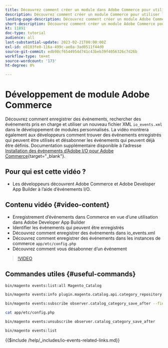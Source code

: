 ```yaml
---
title: Découvrez comment créer un module dans Adobe Commerce pour utiliser les événements.
description: Découvrez comment créer un module Commerce pour utiliser les événements.
landing-page-description: Découvrez comment créer un module Adobe Commerce pour utiliser les événements.
short-description: Découvrez comment créer un module Adobe Commerce pour utiliser les événements.
kt: 11891
doc-type: tutorial
audience: all
last-substantial-update: 2023-02-21T00:00:00Z
exl-id: e8103fe0-116a-499c-ae0a-3ad0511f44d0
source-git-commit: edb98cf6544954d741c43beb39f4056326c7d26b
workflow-type: tm+mt
source-wordcount: '173'
ht-degree: 0%

---
```


# Développement de module Adobe Commerce

Découvrez comment enregistrer des événements, rechercher des événements pris en charge et utiliser un nouveau fichier XML `io_events.xml` dans le développement de modules personnalisés. La vidéo montrera également aux développeurs comment trouver des événements enregistrés qui peuvent être utilisés et désabonner les événements qui peuvent déjà être définis. Documentation supplémentaire disponible à l’adresse [Installation des événements d’Adobe I/O pour Adobe Commerce](https://developer.adobe.com/commerce/events/get-started/installation/){target="_blank"}.

## Pour qui est cette vidéo ?

* Les développeurs découvrent Adobe Commerce et Adobe Developer App Builder à l’aide d’événements I/O.

## Contenu vidéo {#video-content}

* Enregistrement d’événements dans Commerce en vue d’une utilisation dans Adobe Developer App Builder
* Identifier les événements qui peuvent être enregistrés
* Découvrez comment enregistrer des événements dans io_events.xml
* Découvrez comment enregistrer des événements dans les instances de commerce `app/etc/config.php`
* Découvrez comment vous désabonner d’un événement

>[!VIDEO](https://video.tv.adobe.com/v/3415802?quality=12&learn=on)

## Commandes utiles {#useful-commands}

```bash
bin/magento events:list:all Magento_Catalog

bin/magento events:info plugin.magento.catalog.api.category_repository.save

bin/magento events:subscribe observer.catalog_category_save_after --fields=entity_id --fields=parent_id

cat app/etc/config.php

bin/magento events:unsubscribe observer.catalog_category_save_after

bin/magento events:list
```

{{$include /help/_includes/io-events-related-links.md}}
